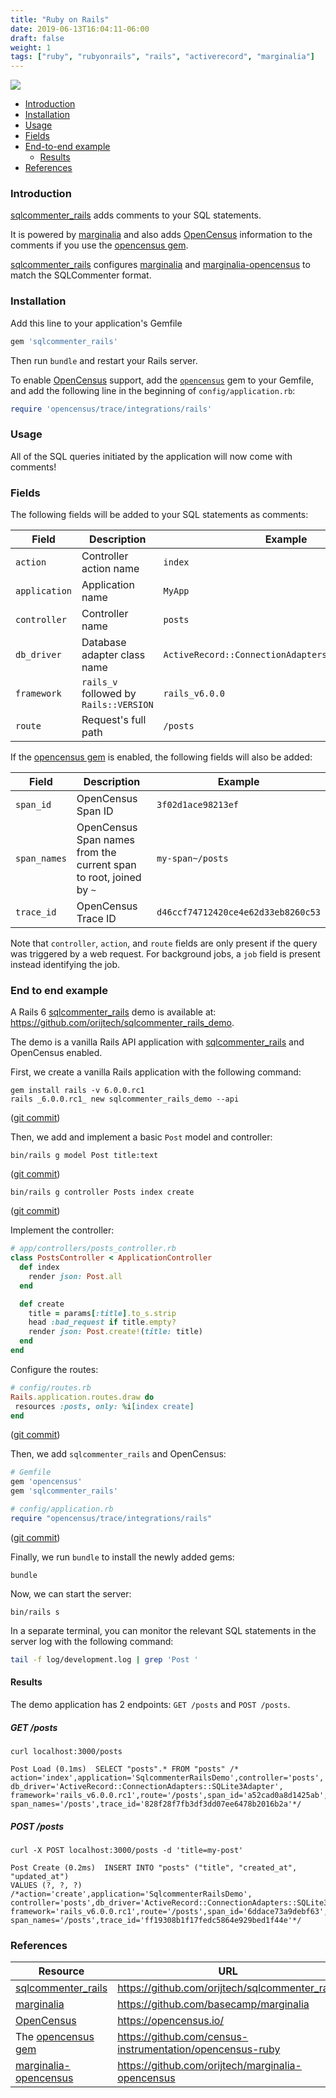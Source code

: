 ```yaml
---
title: "Ruby on Rails"
date: 2019-06-13T16:04:11-06:00
draft: false
weight: 1
tags: ["ruby", "rubyonrails", "rails", "activerecord", "marginalia"]
---
```


![](/images/activerecord_marginalia-logo.png)

- [Introduction](#introduction)
- [Installation](#installation)
- [Usage](#usage)
- [Fields](#fields)
- [End-to-end example](#end-to-end-example)
    - [Results](#results)
- [References](#references)

### Introduction

[sqlcommenter_rails] adds comments to your SQL statements.

It is powered by [marginalia] and also adds [OpenCensus] information to the
comments if you use the [opencensus gem].

[sqlcommenter_rails] configures [marginalia] and [marginalia-opencensus] to
match the SQLCommenter format.

### Installation

Add this line to your application's Gemfile

```ruby
gem 'sqlcommenter_rails'
```

Then run `bundle` and restart your Rails server.

To enable [OpenCensus] support, add the [`opencensus`][opencensus gem] gem to
your Gemfile, and add the following line in the beginning of
`config/application.rb`:

```ruby
require 'opencensus/trace/integrations/rails'
```

### Usage

All of the SQL queries initiated by the application will now come with comments!

### Fields

The following fields will be added to your SQL statements as comments:

Field | Description | Example
---|---|---
`action` | Controller action name | `index`
`application` | Application name | `MyApp`
`controller` | Controller name | `posts`
`db_driver` | Database adapter class name | `ActiveRecord::ConnectionAdapters::SQLite3Adapter`
`framework` | `rails_v` followed by `Rails::VERSION` | `rails_v6.0.0`
`route` | Request's full path | `/posts`

If the [opencensus gem] is enabled, the following fields will also be added:

Field | Description | Example
---|---|---
`span_id` | OpenCensus Span ID | `3f02d1ace98213ef`
`span_names` | OpenCensus Span names from the current span to root, joined by `~` | `my-span~/posts`
`trace_id` | OpenCensus Trace ID | `d46ccf74712420ce4e62d33eb8260c53`

Note that `controller`, `action`, and `route` fields are only present if the
query was triggered by a web request. For background jobs, a `job` field is
present instead identifying the job.

### End to end example

A Rails 6 [sqlcommenter_rails] demo is available at:
https://github.com/orijtech/sqlcommenter_rails_demo.

The demo is a vanilla Rails API application with [sqlcommenter_rails] and
OpenCensus enabled.

First, we create a vanilla Rails application with the following command:

```shell
gem install rails -v 6.0.0.rc1
rails _6.0.0.rc1_ new sqlcommenter_rails_demo --api
```

([git commit](https://github.com/orijtech/sqlcommenter_rails_demo/commit/efaaf8cce1a7fb00abba18ee3a402dc08803cdef))

Then, we add and implement a basic `Post` model and controller:

```shell
bin/rails g model Post title:text
```

([git commit](https://github.com/orijtech/sqlcommenter_rails_demo/commit/c3c74758835e8a88d66e72fb0c209952546e20f9))

```shell
bin/rails g controller Posts index create
```

([git commit](https://github.com/orijtech/sqlcommenter_rails_demo/commit/dcdfc63f6152ee287363b84a86e7b5ec3cee4c6d))

Implement the controller:

```ruby
# app/controllers/posts_controller.rb
class PostsController < ApplicationController
  def index
    render json: Post.all
  end

  def create
    title = params[:title].to_s.strip
    head :bad_request if title.empty?
    render json: Post.create!(title: title)
  end
end
```

Configure the routes:

```ruby
# config/routes.rb
Rails.application.routes.draw do
 resources :posts, only: %i[index create]
end
```

([git commit](https://github.com/orijtech/sqlcommenter_rails_demo/commit/af133c35be263f19a523b3c9e4ad0e2a79ea10e9))

Then, we add `sqlcommenter_rails` and OpenCensus:

```ruby
# Gemfile
gem 'opencensus'
gem 'sqlcommenter_rails'
```

```ruby
# config/application.rb
require "opencensus/trace/integrations/rails"
```

([git commit](https://github.com/orijtech/sqlcommenter_rails_demo/commit/cef88d8e0125767939bb598704d0b5dd85f44bfe))

Finally, we run `bundle` to install the newly added gems:

```shell
bundle
```

Now, we can start the server:

```shell
bin/rails s
```

In a separate terminal, you can monitor the relevant SQL statements in the server
log with the following command:

```bash
tail -f log/development.log | grep 'Post '
```

#### Results

The demo application has 2 endpoints: `GET /posts` and `POST /posts`.

##### GET /posts

```shell
curl localhost:3000/posts
```

```
Post Load (0.1ms)  SELECT "posts".* FROM "posts" /*
action='index',application='SqlcommenterRailsDemo',controller='posts',
db_driver='ActiveRecord::ConnectionAdapters::SQLite3Adapter',
framework='rails_v6.0.0.rc1',route='/posts',span_id='a52cad0a8d1425ab',
span_names='/posts',trace_id='828f28f7fb3df3dd07ee6478b2016b2a'*/
```

##### POST /posts

```shell
curl -X POST localhost:3000/posts -d 'title=my-post'
```

```
Post Create (0.2ms)  INSERT INTO "posts" ("title", "created_at", "updated_at")
VALUES (?, ?, ?) /*action='create',application='SqlcommenterRailsDemo',
controller='posts',db_driver='ActiveRecord::ConnectionAdapters::SQLite3Adapter',
framework='rails_v6.0.0.rc1',route='/posts',span_id='6ddace73a9debf63',
span_names='/posts',trace_id='ff19308b1f17fedc5864e929bed1f44e'*/
```

### References

| Resource                | URL                                                       |
|-------------------------|-----------------------------------------------------------|
| [sqlcommenter_rails]    | https://github.com/orijtech/sqlcommenter_rails            |
| [marginalia]            | https://github.com/basecamp/marginalia                    |
| [OpenCensus]            | https://opencensus.io/                                    |
| The [opencensus gem]    | https://github.com/census-instrumentation/opencensus-ruby |
| [marginalia-opencensus] | https://github.com/orijtech/marginalia-opencensus         |

[sqlcommenter_rails]: https://github.com/orijtech/sqlcommenter_rails
[marginalia]: https://github.com/basecamp/marginalia
[marginalia-opencensus]: https://github.com/orijtech/marginalia-opencensus
[OpenCensus]: https://opencensus.io/
[opencensus gem]: https://github.com/census-instrumentation/opencensus-ruby
